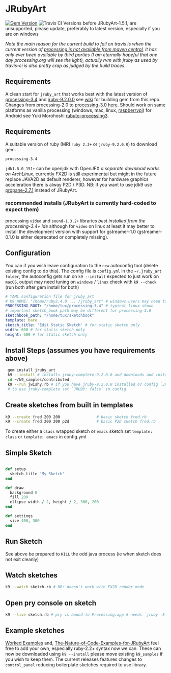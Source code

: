 
# JRubyArt
[![Gem Version](https://badge.fury.io/rb/jruby_art.svg)](http://badge.fury.io/rb/jruby_art)
![Travis CI](https://travis-ci.org/ruby-processing/JRubyArt.svg)
Versions before JRubyArt-1.5.1, are unsupported, please update, preferably to latest version, especially if you are on windows

_Note the main reason for the current build to fail on travis is when the current version of [processing is not available from maven central][testing], it has only ever been available by third parties (I am eternally hopeful that one day processing.org will see the light), actually rvm with jruby as used by travis-ci is also pretty crap as judged by the build traces._

## Requirements
A clean start for `jruby_art` that works best with the latest version of [processing-3.4](https://github.com/processing/processing/releases) and [jruby-9.2.0.0](http://jruby.org/download) see [wiki](https://github.com/ruby-processing/JRubyArt/wiki/Building-latest-gem) for building gem from this repo.  Changes from processing-2.0 to [processing-3.0 here](https://github.com/processing/processing/wiki/Changes-in-3.0). Should work on same platforms as vanilla processing (windows, mac, linux, [raspberrypi][pi]) for Android see Yuki Morohoshi [rubuto-processing3][].
## Requirements

A suitable version of ruby (MRI `ruby 2.3+` or `jruby-9.2.0.0`) to download gem.

`processing-3.4`

`jdk1.8.0_151+` can be openjdk with OpenJFX _a separate download works on ArchLinux_, currently FX2D is still experimental but might in the future replace JAVA2D as default renderer, however for hardware graphics acceleration there is alway P2D / P3D. NB: if you want to use jdk9 use [propane-2.7.1](https://github.com/ruby-processing/propane) instead of JRubyArt.

### recommended installs (JRubyArt is currently hard-coded to expect them)

processing `video` and `sound-1.3.2+` libraries _best installed from the processing-3.4+ ide_ although for `video` on linux at least it may better to install the development version with support for gstreamer-1.0 (gstreamer-0.1.0 is either deprecated or completely missing).

## Configuration

You can if you wish leave configuration to the `new` autoconfig tool (delete existing config to do this). The config file is `config.yml` in the `~/.jruby_art folder`, the autoconfig gets run on `k9 --install` expected to just work on `macOS`, output may need tuning on `windows` / `linux` check with `k9 --check` (run both after gem install for both)

```yaml
# YAML configuration file for jruby_art
# K9_HOME: "/home/ruby2.4.0 ... /jruby_art" # windows users may need to set this
PROCESSING_ROOT: "/home/tux/processing-3.4" # typical linux shown
# important sketch_book path may be different for processing-3.0
sketchbook_path: "/home/tux/sketchbook"
template: bare
sketch_title: 'Edit Static Sketch' # for static sketch only
width: 600 # for static sketch only
height: 600 # for static sketch only
```

## Install Steps (assumes you have requirements above)

```bash
 gem install jruby_art
 k9 --install # installs jruby-complete-9.2.0.0 and downloads and installs samples to ~/k9_samples
 cd ~/k9_samples/contributed
 k9 --run jwishy.rb # if you have jruby-9.2.0.0 installed or config `JRUBY: false`
 # to use jruby-complete set `JRUBY: false` in config
```
## Create sketches from built in templates
```bash
k9 --create fred 200 200                # basic sketch fred.rb
k9 --create fred 200 200 p2d            # basic P2D sketch fred.rb
```
To create either a `class` wrapped sketch or `emacs` sketch set `template: class` or `template: emacs` in config.yml

## Simple Sketch
```ruby

def setup
  sketch_title 'My Sketch'
end

def draw
  background 0
  fill 200
  ellipse width / 2, height / 2, 300, 200
end

def settings
  size 400, 300
end
```
## Run Sketch
See above
be prepared to `KILL` the odd java process (ie when sketch does not exit cleanly)

## Watch sketches
```bash
k9 --watch sketch.rb # NB: doesn't work with FX2D render mode
```
## Open pry console on sketch
```bash
k9 --live sketch.rb # pry is bound to Processing.app # needs `jruby -S gem install pry`
```
## Example sketches

[Worked Examples](https://github.com/ruby-processing/JRubyArt-examples) and, [The-Nature-of-Code-Examples-for-JRubyArt](https://github.com/ruby-processing/The-Nature-of-Code-for-JRubyArt) feel free to add your own, especially ruby-2.2+ syntax now we can. These can now be downloaded using `k9 --install` please move existing `k9_samples` if you wish to keep them.  The current releases features changes to `control_panel` reducing boilerplate sketches required to use library.

[rubuto-processing3]:https://github.com/hoshi-sano/ruboto-processing3
[testing]:http://ruby-processing.github.io/testing/testing/
[pi]:http://ruby-processing.github.io/JRubyArt/raspberrypi_started/
